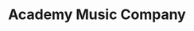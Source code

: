 ---
title: "Academy Music Company"
url: /cleveland-heights/academy-music-company/
shop: Instrumente
---